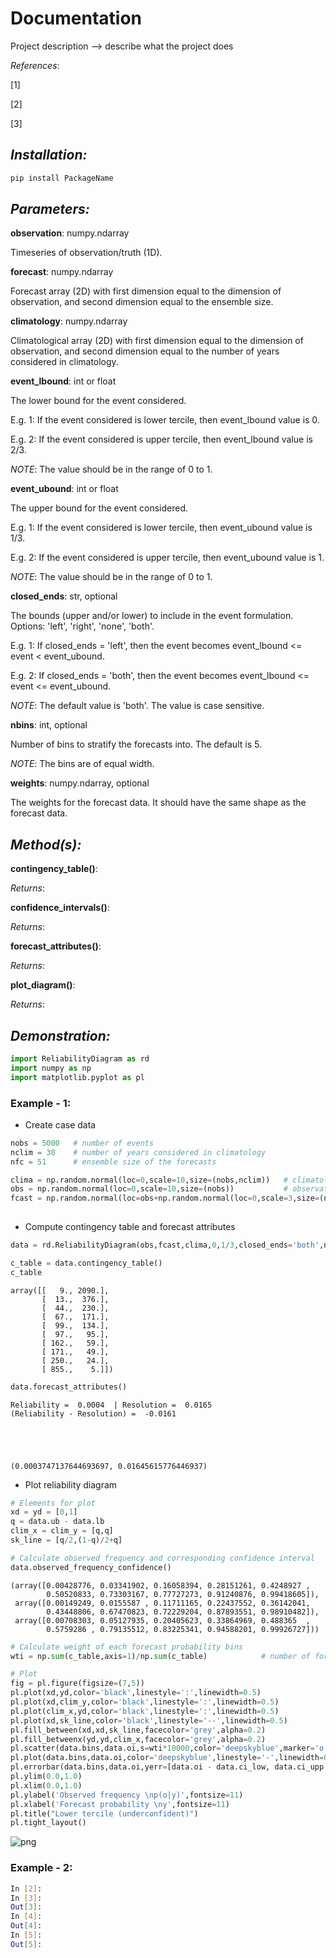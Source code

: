 # Documentation  

Project description --> describe what the project does

_References_:

[1] 

[2] 

[3] 

## _Installation:_

```sh
pip install PackageName
```

## _Parameters:_

**observation**: numpy.ndarray

Timeseries of observation/truth (1D).

**forecast**: numpy.ndarray

Forecast array (2D) with first dimension equal to the dimension of observation, and second dimension equal to the ensemble size.
    
**climatology**: numpy.ndarray

Climatological array (2D) with first dimension equal to the dimension of observation, and second dimension equal to the number of years considered in climatology.

**event_lbound**: int or float

The lower bound for the event considered. 

E.g. 1: If the event considered is lower tercile, then event_lbound value is 0. 

E.g. 2: If the event considered is upper tercile, then event_lbound value is 2/3. 

_NOTE_: The value should be in the range of 0 to 1.

**event_ubound**: int or float

The upper bound for the event considered.

E.g. 1: If the event considered is lower tercile, then event_ubound value is 1/3.

E.g. 2: If the event considered is upper tercile, then event_ubound value is 1. 

_NOTE_: The value should be in the range of 0 to 1.
            
**closed_ends**: str, optional

The bounds (upper and/or lower) to include in the event formulation. Options: 'left', 'right', 'none', 'both'. 

E.g. 1: If closed_ends = 'left', then the event becomes event_lbound <= event < event_ubound. 

E.g. 2: If closed_ends = 'both', then the event becomes event_lbound <= event <= event_ubound.

_NOTE_: The default value is 'both'. The value is case sensitive.
            
**nbins**: int, optional

Number of bins to stratify the forecasts into. The default is 5.

_NOTE_: The bins are of equal width.
            
**weights**: numpy.ndarray, optional

The weights for the forecast data. It should have the same shape as the forecast data.


## _Method(s):_

**contingency_table()**:

_Returns_:


**confidence_intervals()**:

_Returns_:


**forecast_attributes()**:

_Returns_:


**plot_diagram()**:

_Returns_:


## _Demonstration:_

```python
import ReliabilityDiagram as rd
import numpy as np
import matplotlib.pyplot as pl
```

### Example - 1:
* Create case data
```python
nobs = 5000   # number of events
nclim = 30    # number of years considered in climatology
nfc = 51      # ensemble size of the forecasts

clima = np.random.normal(loc=0,scale=10,size=(nobs,nclim))   # climatology (follows the same normal distribution for all events)
obs = np.random.normal(loc=0,scale=10,size=(nobs))           # observations drawn from the same distribution as climatology
fcast = np.random.normal(loc=obs+np.random.normal(loc=0,scale=3,size=(nobs)) ,scale=5,size=(nfc,nobs)).T   # forecasts (also generated by a normal distribution 
                                                                                                           # s.t. ensemble mean = observations + noise)
```
* Compute contingency table and forecast attributes
```python
data = rd.ReliabilityDiagram(obs,fcast,clima,0,1/3,closed_ends='both',nbins=10)  # example for lower tercile 
```

```python
c_table = data.contingency_table()    
c_table
```




    array([[   9., 2090.],
           [  13.,  376.],
           [  44.,  230.],
           [  67.,  171.],
           [  99.,  134.],
           [  97.,   95.],
           [ 162.,   59.],
           [ 171.,   49.],
           [ 250.,   24.],
           [ 855.,    5.]])




```python
data.forecast_attributes()
```

    Reliability =  0.0004  | Resolution =  0.0165 
    (Reliability - Resolution) =  -0.0161
    




    (0.0003747137644693697, 0.01645615776446937)

* Plot reliability diagram


```python
# Elements for plot
xd = yd = [0,1]
q = data.ub - data.lb
clim_x = clim_y = [q,q]
sk_line = [q/2,(1-q)/2+q]
```


```python
# Calculate observed frequency and corresponding confidence interval
data.observed_frequency_confidence()
```




    (array([0.00428776, 0.03341902, 0.16058394, 0.28151261, 0.4248927 ,
            0.50520833, 0.73303167, 0.77727273, 0.91240876, 0.99418605]),
     array([0.00149249, 0.0155587 , 0.11711165, 0.22437552, 0.36142041,
            0.43448806, 0.67470823, 0.72229204, 0.87893551, 0.98910482]),
     array([0.00708303, 0.05127935, 0.20405623, 0.33864969, 0.488365  ,
            0.5759286 , 0.79135512, 0.83225341, 0.94588201, 0.99926727]))




```python
# Calculate weight of each forecast probability bins
wti = np.sum(c_table,axis=1)/np.sum(c_table)            # number of forecasts yi / total number of forecasts
```


```python
# Plot
fig = pl.figure(figsize=(7,5))
pl.plot(xd,yd,color='black',linestyle=':',linewidth=0.5)
pl.plot(xd,clim_y,color='black',linestyle=':',linewidth=0.5)
pl.plot(clim_x,yd,color='black',linestyle=':',linewidth=0.5)
pl.plot(xd,sk_line,color='black',linestyle='--',linewidth=0.5)
pl.fill_between(xd,xd,sk_line,facecolor='grey',alpha=0.2)
pl.fill_betweenx(yd,yd,clim_x,facecolor='grey',alpha=0.2)
pl.scatter(data.bins,data.oi,s=wti*10000,color='deepskyblue',marker='o',alpha=0.5,edgecolors='none')
pl.plot(data.bins,data.oi,color='deepskyblue',linestyle='-',linewidth=0.8)
pl.errorbar(data.bins,data.oi,yerr=[data.oi - data.ci_low, data.ci_upp - data.oi],ecolor='deepskyblue',elinewidth=0.8,alpha=0.5)
pl.ylim(0.0,1.0)
pl.xlim(0.0,1.0)
pl.ylabel('Observed frequency \np(o|y)',fontsize=11)
pl.xlabel('Forecast probability \ny',fontsize=11)
pl.title("Lower tercile (underconfident)")
pl.tight_layout()
```


    
![png](output_13_0.png)
    


### Example - 2:
```sh
In [2]: 
In [3]: 
Out[3]: 
In [4]: 
Out[4]: 
In [5]: 
Out[5]: 
```

